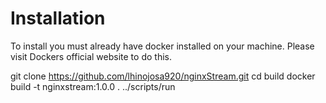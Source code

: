 <h1>Installation</h1>
To install you must already have docker installed on your machine. Please visit Dockers official website to do this. 

git clone https://github.com/lhinojosa920/nginxStream.git
cd build 
docker build -t nginxstream:1.0.0 .
../scripts/run
